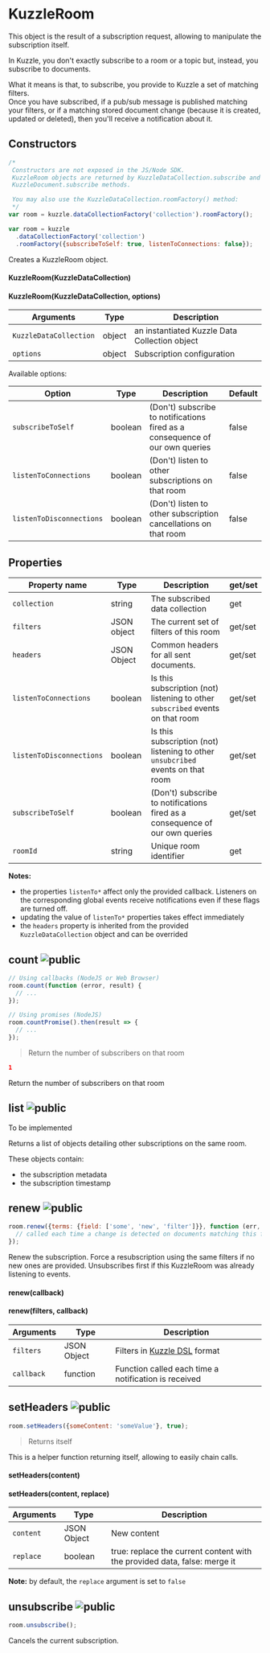 # KuzzleRoom

This object is the result of a subscription request, allowing to manipulate the subscription itself.

In Kuzzle, you don't exactly subscribe to a room or a topic but, instead, you subscribe to documents.

What it means is that, to subscribe, you provide to Kuzzle a set of matching filters.  
Once you have subscribed, if a pub/sub message is published matching your filters, or if a matching stored document change (because it is created, updated or deleted), then you'll receive a notification about it.

## Constructors

```js
/*
 Constructors are not exposed in the JS/Node SDK.
 KuzzleRoom objects are returned by KuzzleDataCollection.subscribe and
 KuzzleDocument.subscribe methods.

 You may also use the KuzzleDataCollection.roomFactory() method:
 */
var room = kuzzle.dataCollectionFactory('collection').roomFactory();

var room = kuzzle
  .dataCollectionFactory('collection')
  .roomFactory({subscribeToSelf: true, listenToConnections: false});
```


Creates a KuzzleRoom object.

#### KuzzleRoom(KuzzleDataCollection)

#### KuzzleRoom(KuzzleDataCollection, options)

| Arguments | Type | Description |
|---------------|---------|----------------------------------------|
| ``KuzzleDataCollection`` | object | an instantiated Kuzzle Data Collection object |
| ``options`` | object | Subscription configuration |

Available options:

| Option | Type | Description | Default |
|---------------|---------|----------------------------------------|---------|
| ``subscribeToSelf`` | boolean | (Don't) subscribe to notifications fired as a consequence of our own queries | false |
| ``listenToConnections`` | boolean | (Don't) listen to other subscriptions on that room | false |
| ``listenToDisconnections`` | boolean | (Don't) listen to other subscription cancellations on that room | false |


## Properties

| Property name | Type | Description | get/set |
|--------------|--------|-----------------------------------|---------|
| ``collection`` | string | The subscribed data collection | get |
| ``filters`` | JSON object | The current set of filters of this room | get/set |
| ``headers`` | JSON Object | Common headers for all sent documents. | get/set |
| ``listenToConnections`` | boolean | Is this subscription (not) listening to other ``subscribed`` events on that room | get/set |
| ``listenToDisconnections`` | boolean | Is this subscription (not) listening to other ``unsubcribed`` events on that room | get/set |
| ``subscribeToSelf`` | boolean | (Don't) subscribe to notifications fired as a consequence of our own queries | get/set |
| ``roomId`` | string | Unique room identifier | get |

**Notes:**

* the properties ``listenTo*`` affect only the provided callback. Listeners on the corresponding global events receive notifications even if these flags are turned off.
* updating the value of ``listenTo*`` properties takes effect immediately
* the ``headers`` property is inherited from the provided ``KuzzleDataCollection`` object and can be overrided

## count ![public](./images/public.png)

```js
// Using callbacks (NodeJS or Web Browser)
room.count(function (error, result) {
  // ...
});

// Using promises (NodeJS)
room.countPromise().then(result => {
  // ...
});
```

> Return the number of subscribers on that room

```json
1
```

Return the number of subscribers on that room

## list ![public](./images/public.png)

<aside class="warning">
To be implemented
</aside>

Returns a list of objects detailing other subscriptions on the same room.

These objects contain:

* the subscription metadata
* the subscription timestamp

## renew ![public](./images/public.png)

```js
room.renew({terms: {field: ['some', 'new', 'filter']}}, function (err, res) {
  // called each time a change is detected on documents matching this filter
});
```

Renew the subscription. Force a resubscription using the same filters if no new ones are provided.
Unsubscribes first if this KuzzleRoom was already listening to events.

#### renew(callback)

#### renew(filters, callback)


| Arguments | Type | Description |
|---------------|---------|----------------------------------------|
| ``filters`` | JSON Object | Filters in [Kuzzle DSL](https://github.com/kuzzleio/kuzzle/blob/master/docs/filters.md) format |
| ``callback`` | function | Function called each time a notification is received |

## setHeaders ![public](./images/public.png)

```js
room.setHeaders({someContent: 'someValue'}, true);
```

> Returns itself

This is a helper function returning itself, allowing to easily chain calls.

#### setHeaders(content)

#### setHeaders(content, replace)

| Arguments | Type | Description |
|---------------|---------|----------------------------------------|
| ``content`` | JSON Object | New content |
| ``replace`` | boolean | true: replace the current content with the provided data, false: merge it |

**Note:** by default, the ``replace`` argument is set to ``false``

## unsubscribe ![public](./images/public.png)

```js
room.unsubscribe();
```

Cancels the current subscription.

